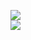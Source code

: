 [![](https://img.shields.io/badge/Made%20With-Github%20Spray-lightgrey.svg?style=for-the-badge&logo=github)](https://github.com/Annihil/github-spray#23)  
[![](https://i.imgur.com/2DrTn0Z.gif)](https://github.com/Annihil/github-spray)